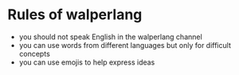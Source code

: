 # Rules of walperlang
- you should not speak English in the walperlang channel
- you can use words from different languages but only for difficult concepts
- you can use emojis to help express ideas